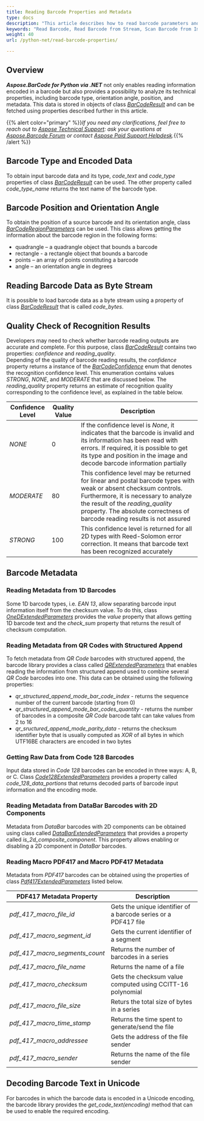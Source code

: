 ```yaml
---
title: Reading Barcode Properties and Metadata
type: docs
description: "This article describes how to read barcode parameters and encoded metadata"
keywords: "Read Barcode, Read Barcode from Stream, Scan Barcode from Image, Many Barcodes in One Image, Read PDF417 Barcode, Read PDF417 Metadata, Read Qr Code, Read QR Code Metadata, QR Code Structured Append, Aspose.BarCode, Read Barcodes in Python"
weight: 40
url: /python-net/read-barcode-properties/

---
```

 
## **Overview**
***Aspose.BarCode for Python via .NET*** not only enables reading information encoded in a barcode but also provides a possibility to analyze its technical properties, including barcode type, orientation angle, position, and metadata. This data is stored in objects of class [*BarCodeResult*](/barcode/python-net/api-reference/aspose.barcode.barcoderecognition/barcoderesult/) and can be fetched using properties described further in this article.  


{{% alert color="primary" %}}*If you need any clarifications, feel free to reach out to [Aspose Technical Support](/barcode/python-net/technical-support/): ask your questions at [Aspose.Barcode Forum](https://forum.aspose.com/c/barcode/13) or contact [Aspose Paid Support Helpdesk](https://helpdesk.aspose.com/).*{{% /alert %}}

## **Barcode Type and Encoded Data**
To obtain input barcode data and its type, *code_text* and *code_type* properties of class [*BarCodeResult*](/barcode/python-net/api-reference/aspose.barcode.barcoderecognition/barcoderesult/) can be used. The other property called *code_type_name* returns the text name of the barcode type.

## **Barcode Position and Orientation Angle**
To obtain the position of a source barcode and its orientation angle, class [*BarCodeRegionParameters*](/barcode/python-net/api-reference/aspose.barcode.barcoderecognition/barcoderegionparameters/) can be used. This class allows getting the information about the barcode region in the following forms:
-	quadrangle – a quadrangle object that bounds a barcode
-	rectangle - a rectangle object that bounds a barcode
-	points – an array of points constituting a barcode
-	angle – an orientation angle in degrees

## **Reading Barcode Data as Byte Stream**
It is possible to load barcode data as a byte stream using a property of class [*BarCodeResult*](/barcode/python-net/api-reference/aspose.barcode.barcoderecognition/barcoderesult/) that is called *code_bytes*. 
  
## **Quality Check of Recognition Results**
Developers may need to check whether barcode reading outputs are accurate and complete. For this purpose, class [*BarCodeResult*](/barcode/python-net/api-reference/aspose.barcode.barcoderecognition/barcoderesult/) contains two properties: *confidence* and *reading_quality*.  
Depending of the quality of barcode reading results, the *confidence* property returns a instance of the [*BarCodeConfidence*](/barcode/python-net/api-reference/aspose.barcode.barcoderecognition/barcodeconfidence/) enum that denotes the recognition confidence level. This enumeration contains values *STRONG*, *NONE*, and *MODERATE* that are discussed below. The *reading_quality* property returns an estimate of recognition quality corresponding to the confidence level, as explained in the table below.
  
|Confidence Level|Quality Value|Description|
|---|---|---|
|*NONE*|0|If the confidence level is *None*, it indicates that the barcode is invalid and its information has been read with errors. If required, it is possible to get its type and position in the image and decode barcode information partially|
|*MODERATE*|80|This confidence level may be returned for linear and postal barcode types with weak or absent checksum controls. Furthermore, it is necessary to analyze the result of the *reading_quality* property. The absolute correctness of barcode reading results is not assured|
|*STRONG*|100|This confidence level is returned for all 2D types with Reed-Solomon error correction. It means that barcode text has been recognized accurately|
  

## **Barcode Metadata**

### **Reading Metadata from 1D Barcodes**
Some 1D barcode types, i.e. *EAN 13*, allow separating barcode input information itself from the checksum value. To do this, class [*OneDExtendedParameters*](/barcode/python-net/api-reference/aspose.barcode.barcoderecognition/onedextendedparameters/) provides the *value* property that allows getting 1D barcode text and the *check_sum* property that returns the result of checksum computation.

### **Reading Metadata from QR Codes with Structured Append**
To fetch metadata from *QR Code* barcodes with structured append, the barcode library provides a class called [*QRExtendedParameters*](/barcode/python-net/api-reference/aspose.barcode.barcoderecognition/qrextendedparameters/) that enables reading the information from structured append used to combine several *QR Code* barcodes into one. This data can be obtained using the following properties:

- *qr_structured_append_mode_bar_code_index* - returns the sequence number of the current barcode (starting from 0)
- *qr_structured_append_mode_bar_codes_quantity* - returns the number of barcodes in a composite *QR Code* barcode taht can take values from 2 to 16
- *qr_sructured_append_mode_parity_data* - returns the checksum identifier byte that is usually computed as *XOR* of all bytes in which UTF16BE characters are encoded in two bytes  
    
### **Getting Raw Data from Code 128 Barcodes**
Input data stored in *Code 128* barcodes can be encoded in three ways: A, B, or C. Class [*Code128ExtendedParameters*](/barcode/python-net/api-reference/aspose.barcode.barcoderecognition/code128extendedparameters/) provides a property called *code_128_data_portions* that returns decoded parts of barcode input information and the encoding mode.

### **Reading Metadata from DataBar Barcodes with 2D Components**
Metadata from *DataBar* barcodes with 2D components can be obtained using class called [*DataBarExtendedParameters*](/barcode/python-net/api-reference/aspose.barcode.barcoderecognition/databarextendedparameters/) that provides a property called *is_2d_composite_component*. This property allows enabling or disabling a 2D component in *DataBar* barcodes. 

### **Reading Macro PDF417 and Macro PDF417 Metadata**
Metadata from *PDF417* barcodes can be obtained using the properties of class [*Pdf417ExtendedParameters*](/barcode/python-net/api-reference/aspose.barcode.barcoderecognition/pdf417extendedparameters/) listed below.
  
|PDF417 Metadata Property|Description|
|---|---|
|*pdf_417_macro_file_id*|Gets the unique identifier of a barcode series or a PDF417 file|
|*pdf_417_macro_segment_id*|Gets the current identifier of a segment|
|*pdf_417_macro_segments_count*|Returns the number of barcodes in a series|
|*pdf_417_macro_file_name*|Returns the name of a file|
|*pdf_417_macro_checksum*|Gets the checksum value computed using CCITT-16 polynomial|
|*pdf_417_macro_file_size*|Returs the total size of bytes in a series|
|*pdf_417_macro_time_stamp*|Returns the time spent to generate/send the file|
|*pdf_417_macro_addressee*|Gets the address of the file sender|
|*pdf_417_macro_sender*|Returns the name of the file sender|
  
## **Decoding Barcode Text in Unicode**
For barcodes in which the barcode data is encoded in a Unicode encoding, the barcode library provides the *get_code_text(encoding)* method that can be used to enable the required encoding.  